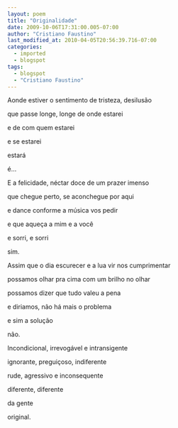 ```yaml
---
layout: poem
title: "Originalidade"
date: 2009-10-06T17:31:00.005-07:00
author: "Cristiano Faustino"
last_modified_at: 2010-04-05T20:56:39.716-07:00
categories:
  - imported
  - blogspot
tags:
  - blogspot
  - "Cristiano Faustino"
---
```


Aonde estiver o sentimento de tristeza, desilusão

que passe longe, longe de onde estarei

e de com quem estarei

e se estarei

estará

é...

E a felicidade, néctar doce de um prazer imenso

que chegue perto, se aconchegue por aqui

e dance conforme a música vos pedir

e que aqueça a mim e a você

e sorri, e sorri

sim.

Assim que o dia escurecer e a lua vir nos cumprimentar

possamos olhar pra cima com um brilho no olhar

possamos dizer que tudo valeu a pena

e diriamos, não há mais o problema

e sim a solução

não.

Incondicional, irrevogável e intransigente

ignorante, preguiçoso, indiferente

rude, agressivo e inconsequente

diferente, diferente

da gente

original.
